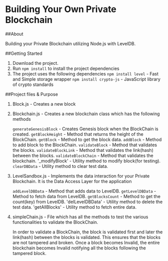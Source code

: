 # Building Your Own Private Blockchain

##About

Building your Private Blockchain utilizing Node.js with LevelDB.

##Getting Started

1. Download the project.
2. Run `npm install` to install the project dependencies
3. The project uses the following dependencies
    `npm install level` - Fast and Simple storage wrapper
    `npm install crypto-js` - JavaScript library of crypto standards

##Project files & Purpose

1. Block.js               - Creates a new block
2. Blockchain.js          - Creates a new blockchain class which has the following methods

   `generateGenesisBlock` - Creates Genesis block when the BlockChain is created.
   `getBlockHeight`       - Method that returns the height of the BlockChain.
   `getBlock`             - Method to get the block data.
   `addBlock`             - Method to add block to the BlockChain.
   `validateBlock`        - Method that validates the blocks.
   `validateBlockLink`    - Method that validates the link(hash) between the blocks.
   `validateBlockChain`   - Method that validates the blockchain.
   '_modifyBlock'         - Utility method to modify block(for testing).
   `clearDBData`          - Utility method to clear test data.

3. LevelSandbox.js        - Implements the data interaction for your Private Blockchain. It is the Data Access Layer for the application

    `addLevelDBData`      - Method that adds data to LevelDB.
    `getLevelDBData`      - Method to fetch data from LevelDB.
    `getBlocksCount`      - Method to get the count(key) from LevelDB.
    'delLevelDBData'      - Utility method to delete the test data.
    'getAllBlocks'        - Utility method to fetch entire data.

4. simpleChain.js         - File which has all the methods to test the various functionalities to validate the BlockChain.

   In order to validate a BlockChain, the block is validated first and later the link(hash) between the blocks is validated. This ensures that the blocks are not tampered and broken. Once a block becomes Invalid, the entire blockchain becomes Invalid notifying all the blocks following the tampered block.
